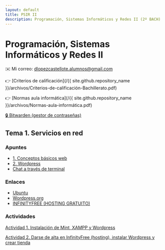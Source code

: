```yaml
---
layout: default
title: PSIR II
description: Programación, Sistemas Informáticos y Redes II (2º BACH)
---
```


# Programación, Sistemas Informáticos y Redes II

✉️ Mi correo: [dlopezcastellote.alumnos@gmail.com
](mailto:dlopezcastellote.alumnos@gmail.com
)

👉 [Criterios de calificación](/{{ site.github.repository_name }}/archivos/Criterios-de-calificación-Bachillerato.pdf)

👉 [Normas aula informática](/{{ site.github.repository_name }}/archivos/Normas-aula-informática.pdf)

[🔒 Bitwarden (gestor de contraseñas)](https://bitwarden.com/es-la/)

## Tema 1. Servicios en red

### Apuntes

- [1. Conceptos básicos web](https://docs.google.com/presentation/d/1pisrkFg5-CTMcYVk5mp0sdpWE2rsey32gDteZxNJFlo/edit?usp=sharing)
- [2. Wordpress](https://docs.google.com/presentation/d/1zLRWKhYEcxdUwnVhzJwwGX_sFaiBR0t9qHWM2GMPu8A/edit?usp=sharing)
- [Chat a través de terminal](./chat-terminal)

### Enlaces

- [Ubuntu](https://ubuntu.com/download)
- [Wordpress.org](https://wordpress.org/)
- [INFINITYFREE (HOSTING GRATUITO)](https://www.infinityfree.com/)

### Actividades

[Actividad 1. Instalación de Mint, XAMPP y Wordpress](./actividad1)

[Actividad 2. Darse de alta en InfinityFree (hosting), instalar Wordpress y crear tienda](./actividad2)